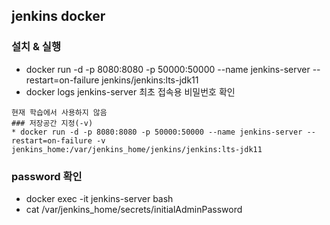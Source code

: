 
## jenkins docker 

### 설치 & 실행
* docker run -d -p 8080:8080 -p 50000:50000 --name jenkins-server --restart=on-failure jenkins/jenkins:lts-jdk11
* docker logs jenkins-server 최초 접속용 비밀번호 확인

```
현재 학습에서 사용하지 않음
### 저장공간 지정(-v)
* docker run -d -p 8080:8080 -p 50000:50000 --name jenkins-server --restart=on-failure -v jenkins_home:/var/jenkins_home/jenkins/jenkins:lts-jdk11
```

### password 확인
* docker exec -it jenkins-server bash
* cat /var/jenkins_home/secrets/initialAdminPassword
